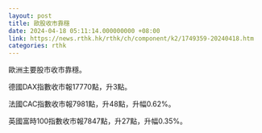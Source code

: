 ```yaml
---
layout: post
title: 歐股收市靠穩
date: 2024-04-18 05:11:14.000000000 +08:00
link: https://news.rthk.hk/rthk/ch/component/k2/1749359-20240418.htm
categories: rthk
---
```


歐洲主要股市收市靠穩。

德國DAX指數收市報17770點，升3點。

法國CAC指數收市報7981點，升48點，升幅0.62%。

英國富時100指數收市報7847點，升27點，升幅0.35%。
